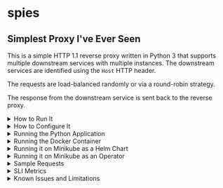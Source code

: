 # spies

## Simplest Proxy I've Ever Seen

This is a simple HTTP 1.1 reverse proxy written in Python 3 that supports multiple downstream services with multiple instances. The downstream services are identified using the `Host` HTTP header.

The requests are load-balanced randomly or via a round-robin strategy.

The response from the downstream service is sent back to the reverse proxy.

<details>
  <summary>How to Run It</summary>

You can install it in Python virtual environment

... or...

You can run it via a Docker container

... or...

You can run it on minikube (by installing it via Helm or an Operator and a CRD)

</details>

<details>
  <summary>How to Configure It</summary>

The `proxy.yaml` is the configuration file. You have to restart the application in order for the configuration to take effect. Also, for Docker/minikube, you have to rebuild the Docker image and redeploy the helm chart in order for the configuation to take effect.

#### The `listen` Section

This is where you'd specify the interface and TCP port to listen on. You could use `127.0.0.1` as address, but that's complicated to be exposed from Docker containers

#### The `services` Section

This is a list with the following items

- `name`: give your service a name
- `domain`: set a domain name for your service. When proxying, spies will identify the service by mapping the `Host` header value to this `domain`. If the `Host` header is not found in this list, the proxy will return `404, 'please use one of the domains in the config file'`
- `lb-strategy`: this is an optional field. The default value is `random`, but `round-robin` can also be set as a load balacing strategy between the `hosts`
- `hosts`: list of hosts/origins to balance between and proxy to. For each host, specify an `address` and a TCP `port`. No SSL verification is done while proxying to SSL

</details>

<details>
  <summary>Running the Python Application</summary>

Requirements / Tested on

- python 3.8

#### Preparing the Environment

```sh
mkdir venv
python3 -m venv venv/
. venv/bin/activate
pip install -r spies/requirements.txt
```

#### Starting the Application

```sh
cd spies
python ./proxy.py
```

Press Ctrl + C to stop the process once you're done

</details>

<details>
  <summary>Running the Docker Container</summary>

Requirements / Tested on

- docker 19

#### Building the Docker Image

```sh
export IMG_TAG=`grep tag spies-helm-chart/values.yaml | awk '{print $2}'`
docker build -t spies:$IMG_TAG .
```

#### Starting the Docker Container

```sh
docker run -it --rm --name spies -p 127.0.0.1:8080:8080 spies:$IMG_TAG
```

Press Ctrl + C to stop the process once you're done

</details>

<details>
  <summary>Running it on Minikube as a Helm Chart</summary>

Requirements / Tested on

- minikube 1.17
- kubectl 1.20
- kubernetes 1.20
- helm 3.5

#### Preparing the Helm Chart

```sh
helm dependency update ./spies-helm-chart && helm package --version `grep version spies-helm-chart/Chart.yaml | awk '{print $2}'` ./spies-helm-chart
```

#### Running it on Minikube as a Helm Chart

```sh
minikube start
eval $(minikube docker-env)
docker build -t spies:$IMG_TAG .
helm upgrade --install spies spies-helm-chart-`grep version spies-helm-chart/Chart.yaml | awk '{print $2}'`.tgz
minikube service spies
kubectl get all
```

You may note that the Docker image must be rebuilt with the docker binary provided by minikube, so that minikube can fetch the image

</details>

<details>
  <summary>Running it on Minikube as an Operator</summary>

Requirements / Tested on

- minikube 1.17
- kubectl 1.20
- kubernetes 1.20
- helm 3.5
- operator-sdk 1.4

#### Building the Docker Image

```sh
eval $(minikube docker-env)
export IMG_TAG=`grep tag spies-helm-chart/values.yaml | awk '{print $2}'`
docker build -t spies:$IMG_TAG .
```

You may note that the Docker image must be rebuilt with the docker binary provided by minikube, so that minikube can fetch the image

#### Deploying the Operator

```sh
cd spies-operator
export OPERATOR_IMG=spies-operator:$IMG_TAG
make docker-build IMG=$OPERATOR_IMG
make deploy IMG=$OPERATOR_IMG
kubectl get all
```

#### Deploy the Proxy CRD

```sh
cd spies-operator
kubectl apply -f config/samples/charts_v1alpha1_spies.yaml
kubectl get all
minikube service spies
```

</details>

<details>
  <summary>Sample Requests</summary>

In the below examples, you may want to replace "127.0.0.1:8080" with the specific IP:Port on which the proxy is exposed (for example, what `minikube service spies` returns)

```sh
curl -H "Host:wikipedia.org" http://127.0.0.1:8080/wiki/Tesla_Model_X
curl -H "Host:robots.txt" http://127.0.0.1:8080/robots.txt
curl -H "Host:this-must-fail.com" http://127.0.0.1:8080/bla
curl -H "Host:the.one" http://127.0.0.1:8080/robots.txt
```

</details>

<details>
  <summary>SLI Metrics</summary>

#### Latency

Upon each request, the latency is calculated by the use of the [time()](https://docs.python.org/3/library/time.html#time.time) method.

After the request is processed and the response is sent back to the requester, the proxy will report the latency of this whole operation and calculate the average of all latencies so far.

The latency of the operation is calculated as the difference between the UNIX timestamp from the end of the method and the UNIX timestamp at the beginning of the method.

</details>

<details>
  <summary>Known Issues and Limitations</summary>

- The biggest limitation is that... this proxy is not nginx... nor envoy, or HAproxy or Apache HTTPD... This is just for fun and/or academic purposes

- Only these HTTP methods are supported

  - HEAD

  - GET

- You have to restart the application if you've changed the configuration file; In case of Docker, you need to rebuild the image and restart the container if you've changed the configuration file; In case of Kubernetes, you also have to repackage the Helm chart and re-deploy it in case you've changed the configuration file
</details>
